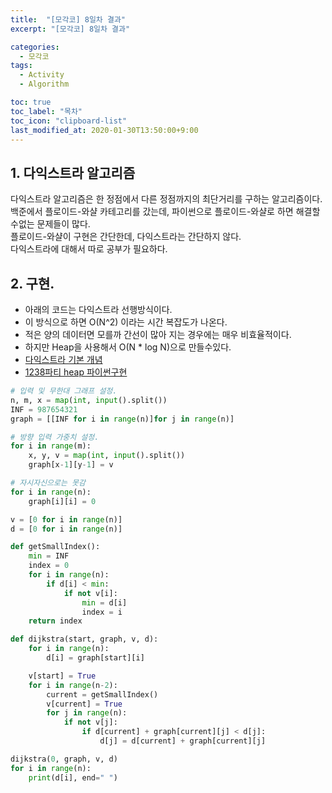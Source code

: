 ```yaml
---
title:  "[모각코] 8일차 결과"
excerpt: "[모각코] 8일차 결과"

categories:
  - 모각코
tags:
  - Activity
  - Algorithm

toc: true
toc_label: "목차"
toc_icon: "clipboard-list"
last_modified_at: 2020-01-30T13:50:00+9:00
---
```


## 1. 다익스트라 알고리즘
다익스트라 알고리즘은 한 정점에서 다른 정점까지의 최단거리를 구하는 알고리즘이다.  
백준에서 플로이드-와샬 카테고리를 갔는데, 파이썬으로 플로이드-와샬로 하면 해결할수없는 문제들이 많다.  
플로이드-와샬이 구현은 간단한데, 다익스트라는 간단하지 않다.  
다익스트라에 대해서 따로 공부가 필요하다.

## 2. 구현.
- 아래의 코드는 다익스트라 선행방식이다.
- 이 방식으로 하면 O(N^2) 이라는 시간 복잡도가 나온다.
- 적은 양의 데이터면 모를까 간선이 많아 지는 경우에는 매우 비효율적이다.
- 하지만 Heap을 사용해서 O(N * log N)으로 만들수있다.
- [다익스트라 기본 개념](https://m.blog.naver.com/PostView.nhn?blogId=ndb796&logNo=221234424646&proxyReferer=https%3A%2F%2Fwww.google.com%2F)
- [1238파티 heap 파이썬구현](https://dojinkimm.github.io/problem_solving/2019/12/10/boj-1238-party.html)

```python
# 입력 및 무한대 그래프 설정.
n, m, x = map(int, input().split())
INF = 987654321
graph = [[INF for i in range(n)]for j in range(n)]

# 방향 입력 가중치 설정.
for i in range(m):
    x, y, v = map(int, input().split())
    graph[x-1][y-1] = v

# 자시자신으로는 못감
for i in range(n):
    graph[i][i] = 0

v = [0 for i in range(n)]
d = [0 for i in range(n)]

def getSmallIndex():
    min = INF
    index = 0
    for i in range(n):
        if d[i] < min:
            if not v[i]:
                min = d[i]
                index = i
    return index

def dijkstra(start, graph, v, d):
    for i in range(n):
        d[i] = graph[start][i]

    v[start] = True
    for i in range(n-2):
        current = getSmallIndex()
        v[current] = True
        for j in range(n):
            if not v[j]:
                if d[current] + graph[current][j] < d[j]:
                    d[j] = d[current] + graph[current][j]

dijkstra(0, graph, v, d)
for i in range(n):
    print(d[i], end=" ")
```
